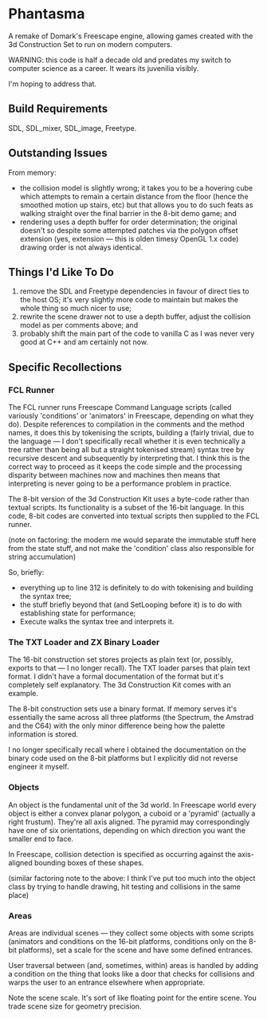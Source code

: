 # Phantasma

A remake of Domark's Freescape engine, allowing games created with the 3d Construction Set to run on modern computers.

WARNING: this code is half a decade old and predates my switch to computer science as a career. It wears its juvenilia visibly. 

I'm hoping to address that.

## Build Requirements

SDL, SDL_mixer, SDL_image, Freetype.

## Outstanding Issues

From memory:
* the collision model is slightly wrong; it takes you to be a hovering cube which attempts to remain a certain distance from the floor (hence the smoothed motion up stairs, etc) but that allows you to do such feats as walking straight over the final barrier in the 8-bit demo game; and
* rendering uses a depth buffer for order determination; the original doesn't so despite some attempted patches via the polygon offset extension (yes, extension — this is olden timesy OpenGL 1.x code) drawing order is not always identical.

## Things I'd Like To Do

1. remove the SDL and Freetype dependencies in favour of direct ties to the host OS; it's very slightly more code to maintain but makes the whole thing so much nicer to use;
2. rewrite the scene drawer not to use a depth buffer, adjust the collision model as per comments above; and
3. probably shift the main part of the code to vanilla C as I was never very good at C++ and am certainly not now.

## Specific Recollections
### FCL Runner
The FCL runner runs Freescape Command Language scripts (called variously 'conditions' or 'animators' in Freescape, depending on what they do). Despite references to compilation in the comments and the method names, it does this by tokenising the scripts, building a (fairly trivial, due to the language — I don't specifically recall whether it is even technically a tree rather than being all but a straight tokenised stream) syntax tree by recursive descent and subsequently by interpreting that. I think this is the correct way to proceed as it keeps the code simple and the processing disparity between machines now and machines then means that interpreting is never going to be a performance problem in practice.

The 8-bit version of the 3d Construction Kit uses a byte-code rather than textual scripts. Its functionality is a subset of the 16-bit language. In this code, 8-bit codes are converted into textual scripts then supplied to the FCL runner.

(note on factoring: the modern me would separate the immutable stuff here from the state stuff, and not make the 'condition' class also responsible for string accumulation)

So, briefly:
* everything up to line 312 is definitely to do with tokenising and building the syntax tree;
* the stuff briefly beyond that (and SetLooping before it) is to do with establishing state for performance;
* Execute walks the syntax tree and interprets it.

### The TXT Loader and ZX Binary Loader
The 16-bit construction set stores projects as plain text (or, possibly, exports to that — I no longer recall). The TXT loader parses that plain text format. I didn't have a formal documentation of the format but it's completely self explanatory. The 3d Construction Kit comes with an example.

The 8-bit construction sets use a binary format. If memory serves it's essentially the same across all three platforms (the Spectrum, the Amstrad and the C64) with the only minor difference being how the palette information is stored. 

I no longer specifically recall where I obtained the documentation on the binary code used on the 8-bit platforms but I explicitly did not reverse engineer it myself.

### Objects
An object is the fundamental unit of the 3d world. In Freescape world every object is either a convex planar polygon, a cuboid or a 'pyramid' (actually a right frustum). They're all axis aligned. The pyramid may correspondingly have one of six orientations, depending on which direction you want the smaller end to face.

In Freescape, collision detection is specified as occurring against the axis-aligned bounding boxes of these shapes.

(similar factoring note to the above: I think I've put too much into the object class by trying to handle drawing, hit testing and collisions in the same place)

### Areas
Areas are individual scenes — they collect some objects with some scripts (animators and conditions on the 16-bit platforms, conditions only on the 8-bit platforms), set a scale for the scene and have some defined entrances.

User traversal between (and, sometimes, within) areas is handled by adding a condition on the thing that looks like a door that checks for collisions and warps the user to an entrance elsewhere when appropriate.

Note the scene scale. It's sort of like floating point for the entire scene. You trade scene size for geometry precision.